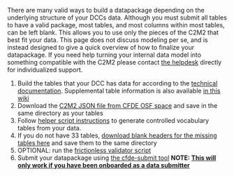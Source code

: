 There are many valid ways to build a datapackage depending on the underlying structure of your DCCs data. Although you must submit all tables to have a valid package, most tables, and most columns within most tables, can be left blank. This allows you to use only the pieces of the C2M2 that best fit your data. This page does not discuss modeling per se, and is instead designed to give a quick overview of how to finalize your datapackage. If you need help turning your internal data model into something compatible with the C2M2 please contact [the helpdesk](support@cfde.atlassian.net) directly for individualized support.


1. Build the tables that your DCC has data for according to the [technical documentation](https://docs.nih-cfde.org/). Supplemental table information is also available [in this wiki](./C2M2-Table-Summary)
2. Download the [C2M2 JSON file from CFDE OSF space](https://osf.io/e5tc2/) and save in the same directory as your tables
3. Follow [helper script instructions](https://github.com/nih-cfde/published-documentation/wiki/build_term_tables) to generate controlled vocabulary tables from your data.
4. If you do not have 33 tables, [download blank headers for the missing tables here](https://osf.io/rdeks/files/) and save them to the same directory
5. OPTIONAL: run the [frictionless validator script](./Quickstart#optional-frictionless)
6. Submit your datapackage using [the cfde-submit tool](./Quickstart#cfde-submit) **NOTE: [This will only work if you have been onboarded as a data submitter](./Onboarding-to-the-CFDE-Portal-Submission-System)**